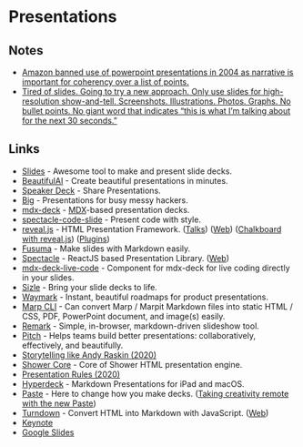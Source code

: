 # Presentations

## Notes

- [Amazon banned use of powerpoint presentations in 2004 as narrative is important for coherency over a list of points.](https://twitter.com/blakeir/status/1272883184154349573)
- [Tired of slides. Going to try a new approach. Only use slides for high-resolution show-and-tell. Screenshots. Illustrations. Photos. Graphs. No bullet points. No giant word that indicates “this is what I’m talking about for the next 30 seconds.”](https://twitter.com/rjs/status/1277722533811240960)

## Links

- [Slides](https://slides.com/) - Awesome tool to make and present slide decks.
- [BeautifulAI](https://www.beautiful.ai/) - Create beautiful presentations in minutes.
- [Speaker Deck](https://speakerdeck.com/) - Share Presentations.
- [Big](https://github.com/tmcw/big) - Presentations for busy messy hackers.
- [mdx-deck](https://github.com/jxnblk/mdx-deck) - [MDX](https://github.com/mdx-js/mdx)-based presentation decks.
- [spectacle-code-slide](https://github.com/jamiebuilds/spectacle-code-slide) - Present code with style.
- [reveal.js](https://github.com/hakimel/reveal.js/) - HTML Presentation Framework. ([Talks](http://stabbycutyou.github.io/)) ([Web](https://revealjs.com/)) ([Chalkboard with reveal.js](https://rajgoel.github.io/reveal.js-demos/chalkboard-demo.html#/)) ([Plugins](https://github.com/rajgoel/reveal.js-plugins))
- [Fusuma](https://github.com/hiroppy/fusuma) - Make slides with Markdown easily.
- [Spectacle](https://github.com/FormidableLabs/spectacle) - ReactJS based Presentation Library. ([Web](https://formidable.com/open-source/spectacle/))
- [mdx-deck-live-code](https://github.com/JReinhold/mdx-deck-live-code) - Component for mdx-deck for live coding directly in your slides.
- [Sizle](https://sizle.io/) - Bring your slide decks to life.
- [Waymark](https://waymark.io/) - Instant, beautiful roadmaps for product presentations.
- [Marp CLI](https://github.com/marp-team/marp-cli) - Can convert Marp / Marpit Markdown files into static HTML / CSS, PDF, PowerPoint document, and image(s) easily.
- [Remark](https://github.com/gnab/remark) - Simple, in-browser, markdown-driven slideshow tool.
- [Pitch](https://pitch.com/) - Helps teams build better presentations: collaboratively, effectively, and beautifully.
- [Storytelling like Andy Raskin (2020)](https://medium.com/firm-narrative/want-a-better-pitch-watch-this-328b95c2fd0b)
- [Shower Core](https://github.com/shower/core) - Core of Shower HTML presentation engine.
- [Presentation Rules (2020)](http://www.jilles.net/perma/2020/06/05/presentation-rules.html)
- [Hyperdeck](https://hyperdeck.io/) - Markdown Presentations for iPad and macOS.
- [Paste](https://paste.bywetransfer.com/) - Here to change how you make decks. ([Taking creativity remote with the new Paste](https://ideas.bywetransfer.com/story/taking-creativity-remote-with-paste))
- [Turndown](https://github.com/domchristie/turndown) - Convert HTML into Markdown with JavaScript. ([Web](http://domchristie.github.io/turndown/))
- [Keynote](https://www.apple.com/keynote/)
- [Google Slides](https://www.google.com/slides/about/)
